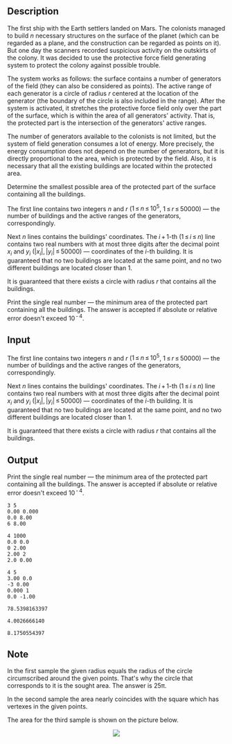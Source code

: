 ## Description

<div><p>The first ship with the Earth settlers landed on Mars. The colonists managed to build <span class="tex-span"><i>n</i></span> necessary structures on the surface of the planet (which can be regarded as a plane, and the construction can be regarded as points on it). But one day the scanners recorded suspicious activity on the outskirts of the colony. It was decided to use the protective force field generating system to protect the colony against possible trouble.</p><p>The system works as follows: the surface contains a number of generators of the field (they can also be considered as points). The active range of each generator is a circle of radius <span class="tex-span"><i>r</i></span> centered at the location of the generator (the boundary of the circle is also included in the range). After the system is activated, it stretches the protective force field <span class="tex-font-style-bf">only over the part of the surface, which is within the area of all generators' activity</span>. That is, the protected part is the <span class="tex-font-style-bf">intersection</span> of the generators' active ranges.</p><p>The number of generators available to the colonists is not limited, but the system of field generation consumes a lot of energy. More precisely, the energy consumption does not depend on the number of generators, but it is directly proportional to the <span class="tex-font-style-bf">area</span>, which is protected by the field. Also, it is necessary that all the existing buildings are located within the protected area.</p><p>Determine the smallest possible area of the protected part of the surface containing all the buildings.</p></div><div class="input-specification"><p>The first line contains two integers <span class="tex-span"><i>n</i></span> and <span class="tex-span"><i>r</i></span> (<span class="tex-span">1 ≤ <i>n</i> ≤ 10<sup class="upper-index">5</sup></span>, <span class="tex-span">1 ≤ <i>r</i> ≤ 50000</span>) — the number of buildings and the active ranges of the generators, correspondingly.</p><p>Next <span class="tex-span"><i>n</i></span> lines contains the buildings' coordinates. The <span class="tex-span"><i>i</i> + 1</span>-th (<span class="tex-span">1 ≤ <i>i</i> ≤ <i>n</i></span>) line contains two real numbers with at most three digits after the decimal point <span class="tex-span"><i>x</i><sub class="lower-index"><i>i</i></sub></span> and <span class="tex-span"><i>y</i><sub class="lower-index"><i>i</i></sub></span> (<span class="tex-span">|<i>x</i><sub class="lower-index"><i>i</i></sub>|, |<i>y</i><sub class="lower-index"><i>i</i></sub>| ≤ 50000</span>) — coordinates of the <span class="tex-span"><i>i</i></span>-th building. It is guaranteed that no two buildings are located at the same point, and no two different buildings are located closer than <span class="tex-span">1</span>.</p><p>It is guaranteed that there exists a circle with radius <span class="tex-span"><i>r</i></span> that contains all the buildings.</p></div><div class="output-specification"><p>Print the single real number — the minimum area of the protected part containing all the buildings. The answer is accepted if absolute or relative error doesn't exceed <span class="tex-span">10<sup class="upper-index"> - 4</sup></span>.</p></div>

## Input

<p>The first line contains two integers <span class="tex-span"><i>n</i></span> and <span class="tex-span"><i>r</i></span> (<span class="tex-span">1 ≤ <i>n</i> ≤ 10<sup class="upper-index">5</sup></span>, <span class="tex-span">1 ≤ <i>r</i> ≤ 50000</span>) — the number of buildings and the active ranges of the generators, correspondingly.</p><p>Next <span class="tex-span"><i>n</i></span> lines contains the buildings' coordinates. The <span class="tex-span"><i>i</i> + 1</span>-th (<span class="tex-span">1 ≤ <i>i</i> ≤ <i>n</i></span>) line contains two real numbers with at most three digits after the decimal point <span class="tex-span"><i>x</i><sub class="lower-index"><i>i</i></sub></span> and <span class="tex-span"><i>y</i><sub class="lower-index"><i>i</i></sub></span> (<span class="tex-span">|<i>x</i><sub class="lower-index"><i>i</i></sub>|, |<i>y</i><sub class="lower-index"><i>i</i></sub>| ≤ 50000</span>) — coordinates of the <span class="tex-span"><i>i</i></span>-th building. It is guaranteed that no two buildings are located at the same point, and no two different buildings are located closer than <span class="tex-span">1</span>.</p><p>It is guaranteed that there exists a circle with radius <span class="tex-span"><i>r</i></span> that contains all the buildings.</p>

## Output

<p>Print the single real number — the minimum area of the protected part containing all the buildings. The answer is accepted if absolute or relative error doesn't exceed <span class="tex-span">10<sup class="upper-index"> - 4</sup></span>.</p>





```input1
3 5
0.00 0.000
0.0 8.00
6 8.00

```




```input2
4 1000
0.0 0.0
0 2.00
2.00 2
2.0 0.00

```




```input3
4 5
3.00 0.0
-3 0.00
0.000 1
0.0 -1.00

```




```output1
78.5398163397

```




```output2
4.0026666140

```




```output3
8.1750554397

```



## Note

<p>In the first sample the given radius equals the radius of the circle circumscribed around the given points. That's why the circle that corresponds to it is the sought area. The answer is <span class="tex-span">25π</span>.</p><p>In the second sample the area nearly coincides with the square which has vertexes in the given points.</p><p>The area for the third sample is shown on the picture below.</p><center> <img class="tex-graphics" src="file://sV5oV2EF.png" style="max-width: 100.0%;max-height: 100.0%;"> </center>
